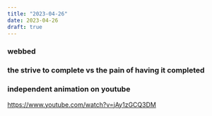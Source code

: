 ```yaml
---
title: "2023-04-26"
date: 2023-04-26
draft: true
---
```


### webbed

### the strive to complete vs the pain of having it completed

### independent animation on youtube 
https://www.youtube.com/watch?v=jAy1zGCQ3DM